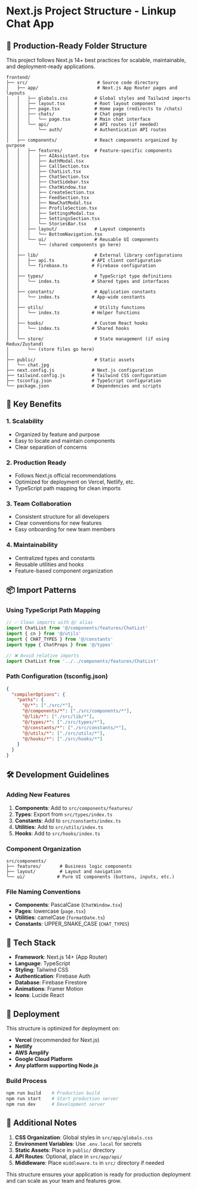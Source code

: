 # Next.js Project Structure - Linkup Chat App

## 📁 Production-Ready Folder Structure

This project follows Next.js 14+ best practices for scalable, maintainable, and deployment-ready applications.

```
frontend/
├── src/                          # Source code directory
│   ├── app/                      # Next.js App Router pages and layouts
│   │   ├── globals.css          # Global styles and Tailwind imports
│   │   ├── layout.tsx           # Root layout component
│   │   ├── page.tsx             # Home page (redirects to /chats)
│   │   ├── chats/               # Chat pages
│   │   │   └── page.tsx         # Main chat interface
│   │   └── api/                 # API routes (if needed)
│   │       └── auth/            # Authentication API routes
│   │
│   ├── components/              # React components organized by purpose
│   │   ├── features/            # Feature-specific components
│   │   │   ├── AIAssistant.tsx
│   │   │   ├── AuthModal.tsx
│   │   │   ├── CallSection.tsx
│   │   │   ├── ChatList.tsx
│   │   │   ├── ChatSection.tsx
│   │   │   ├── ChatSidebar.tsx
│   │   │   ├── ChatWindow.tsx
│   │   │   ├── CreateSection.tsx
│   │   │   ├── FeedSection.tsx
│   │   │   ├── NewChatModal.tsx
│   │   │   ├── ProfileSection.tsx
│   │   │   ├── SettingsModal.tsx
│   │   │   ├── SettingsSection.tsx
│   │   │   └── StoriesBar.tsx
│   │   ├── layout/              # Layout components
│   │   │   └── BottomNavigation.tsx
│   │   └── ui/                  # Reusable UI components
│   │       └── (shared components go here)
│   │
│   ├── lib/                     # External library configurations
│   │   ├── api.ts              # API client configuration
│   │   └── firebase.ts         # Firebase configuration
│   │
│   ├── types/                   # TypeScript type definitions
│   │   └── index.ts            # Shared types and interfaces
│   │
│   ├── constants/               # Application constants
│   │   └── index.ts            # App-wide constants
│   │
│   ├── utils/                   # Utility functions
│   │   └── index.ts            # Helper functions
│   │
│   ├── hooks/                   # Custom React hooks
│   │   └── index.ts            # Shared hooks
│   │
│   └── store/                   # State management (if using Redux/Zustand)
│       └── (store files go here)
│
├── public/                      # Static assets
│   └── chat.jpg
├── next.config.js              # Next.js configuration
├── tailwind.config.js          # Tailwind CSS configuration
├── tsconfig.json               # TypeScript configuration
└── package.json                # Dependencies and scripts
```

## 🚀 Key Benefits

### 1. **Scalability**
- Organized by feature and purpose
- Easy to locate and maintain components
- Clear separation of concerns

### 2. **Production Ready**
- Follows Next.js official recommendations
- Optimized for deployment on Vercel, Netlify, etc.
- TypeScript path mapping for clean imports

### 3. **Team Collaboration**
- Consistent structure for all developers
- Clear conventions for new features
- Easy onboarding for new team members

### 4. **Maintainability**
- Centralized types and constants
- Reusable utilities and hooks
- Feature-based component organization

## 📦 Import Patterns

### Using TypeScript Path Mapping

```typescript
// ✅ Clean imports with @/ alias
import ChatList from '@/components/features/ChatList'
import { cn } from '@/utils'
import { CHAT_TYPES } from '@/constants'
import type { ChatProps } from '@/types'

// ❌ Avoid relative imports
import ChatList from '../../components/features/ChatList'
```

### Path Configuration (tsconfig.json)

```json
{
  "compilerOptions": {
    "paths": {
      "@/*": ["./src/*"],
      "@/components/*": ["./src/components/*"],
      "@/lib/*": ["./src/lib/*"],
      "@/types/*": ["./src/types/*"],
      "@/constants/*": ["./src/constants/*"],
      "@/utils/*": ["./src/utils/*"],
      "@/hooks/*": ["./src/hooks/*"]
    }
  }
}
```

## 🛠️ Development Guidelines

### Adding New Features

1. **Components**: Add to `src/components/features/`
2. **Types**: Export from `src/types/index.ts`
3. **Constants**: Add to `src/constants/index.ts`
4. **Utilities**: Add to `src/utils/index.ts`
5. **Hooks**: Add to `src/hooks/index.ts`

### Component Organization

```
src/components/
├── features/       # Business logic components
├── layout/         # Layout and navigation
└── ui/            # Pure UI components (buttons, inputs, etc.)
```

### File Naming Conventions

- **Components**: PascalCase (`ChatWindow.tsx`)
- **Pages**: lowercase (`page.tsx`)
- **Utilities**: camelCase (`formatDate.ts`)
- **Constants**: UPPER_SNAKE_CASE (`CHAT_TYPES`)

## 🔧 Tech Stack

- **Framework**: Next.js 14+ (App Router)
- **Language**: TypeScript
- **Styling**: Tailwind CSS
- **Authentication**: Firebase Auth
- **Database**: Firebase Firestore
- **Animations**: Framer Motion
- **Icons**: Lucide React

## 🚀 Deployment

This structure is optimized for deployment on:

- **Vercel** (recommended for Next.js)
- **Netlify**
- **AWS Amplify**
- **Google Cloud Platform**
- **Any platform supporting Node.js**

### Build Process

```bash
npm run build    # Production build
npm run start    # Start production server
npm run dev      # Development server
```

## 📝 Additional Notes

1. **CSS Organization**: Global styles in `src/app/globals.css`
2. **Environment Variables**: Use `.env.local` for secrets
3. **Static Assets**: Place in `public/` directory
4. **API Routes**: Optional, place in `src/app/api/`
5. **Middleware**: Place `middleware.ts` in `src/` directory if needed

This structure ensures your application is ready for production deployment and can scale as your team and features grow.
